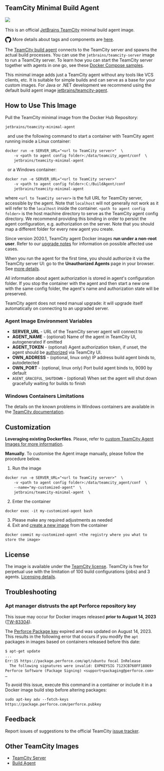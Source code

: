 ## TeamCity Minimal Build Agent

[<img src="http://jb.gg/badges/official.svg" height="20"/>](https://confluence.jetbrains.com/display/ALL/JetBrains+on+GitHub)

This is an official [JetBrains TeamCity](https://www.jetbrains.com/teamcity/) minimal build agent image.

<img src="https://raw.githubusercontent.com/JetBrains/teamcity-docker-images/master/docs/media/GitHub.png" height="20" align="center"/> More details about tags and components are [here](https://github.com/JetBrains/teamcity-docker-images/blob/master/context/generated/teamcity-minimal-agent.md).

The [TeamCity build agent](https://www.jetbrains.com/help/teamcity/build-agent.html) connects to the TeamCity server and spawns the actual build processes.
You can use the ```jetbrains/teamcity-server``` image to run a TeamCity server. To learn how you can start the TeamCity server together with agents in one go, see these [Docker Compose samples](https://github.com/JetBrains/teamcity-docker-samples).

This minimal image adds just a  TeamCity agent without any tools like VCS clients, etc. It is suitable for simple builds and can serve as a base for your custom images. For Java or .NET development we recommend using the default build agent image [jetbrains/teamcity-agent](https://hub.docker.com/r/jetbrains/teamcity-agent/).

## How to Use This Image

Pull the TeamCity minimal image from the Docker Hub Repository:

```
jetbrains/teamcity-minimal-agent
``` 
&nbsp;
and use the following command to start a container with TeamCity agent running inside 
a Linux container:

```
docker run -e SERVER_URL="<url to TeamCity server>"  \ 
    -v <path to agent config folder>:/data/teamcity_agent/conf  \      
    jetbrains/teamcity-minimal-agent
```
&nbsp;
or a Windows container:
```
docker run -e SERVER_URL="<url to TeamCity server>" 
    -v <path to agent config folder>:C:/BuildAgent/conf      
    jetbrains/teamcity-minimal-agent
```
where `<url to TeamCity server>` is the full URL for TeamCity server, accessible by the agent. Note that `localhost` will not generally not work as it will refer to the `localhost` inside the container.
`<path to agent config folder>` is the host machine directory to serve as the TeamCity agent config directory. We recommend providing this binding in order to persist the agent configuration, e.g. authorization on the server. Note that you should map a different folder for every new agent you create.
    
Since version 2020.1, TeamCity agent Docker images __run under a non-root user__. Refer to our [upgrade notes](https://www.jetbrains.com/help/teamcity/upgrade-notes.html#UpgradeNotes-AgentDockerimagesrunundernon-rootuser) for information on possible affected use cases.

When you run the agent for the first time, you should authorize it via the TeamCity server UI: go to the **Unauthorized Agents** page in your browser. See [more details](https://www.jetbrains.com/help/teamcity/build-agent.html).

All information about agent authorization is stored in agent's configuration folder. If you stop the container with the agent and then start a new one with the same config folder, the agent's name and authorization state will be preserved.

TeamCity agent does not need manual upgrade: it will upgrade itself automatically on connecting to an upgraded server.

### Agent Image Environment Variables

- **SERVER_URL** - URL of the TeamCity server agent will connect to
- **AGENT_NAME** - (optional) Name of the agent in TeamCity UI, autogenerated if omitted
- **AGENT_TOKEN** - (optional) Agent authorization token, if unset, the agent should be [authorized](https://www.jetbrains.com/help/teamcity/build-agent.html#BuildAgent-BuildAgentStatus) via TeamCity UI.
- **OWN_ADDRESS** - (optional, linux only) IP address build agent binds to, autodetected  
- **OWN_PORT** - (optional, linux only) Port build agent binds to, 9090 by default  
- `AGENT_GRACEFUL_SHUTDOWN` - (optional) When set the agent will shut down gracefully waiting for builds to finish

### Windows Containers Limitations

The details on the known problems in Windows containers are available in the [TeamCity documentation](https://www.jetbrains.com/help/teamcity/known-issues.html#KnownIssues-WindowsDockerContainers).
 
## Customization

**Leveraging existing Dockerfiles**. Please, refer to [custom TeamCity Agent Images for more information](https://github.com/JetBrains/teamcity-docker-images/tree/master/custom).

**Manually**. To customise the Agent image manually, please follow the procedure below.

1. Run the image
```
docker run -e SERVER_URL="<url to TeamCity server>"  \ 
    -v <path to agent config folder>:/data/teamcity_agent/conf  \
    --name="my-customized-agent"  \
    jetbrains/teamcity-minimal-agent  \
```
2. Enter the container 
```
docker exec -it my-customized-agent bash
```
3. Please make any required adjustments as needed
4. Exit and [create a new image](https://docs.docker.com/engine/reference/commandline/commit/) from the container
```
docker commit my-customized-agent <the registry where you what to store the image>
```

## License

The image is available under the [TeamCity license](https://www.jetbrains.com/teamcity/buy/license.html).
TeamCity is free for perpetual use with the limitation of 100 build configurations (jobs) and 3 agents. [Licensing details](https://www.jetbrains.com/help/teamcity/licensing-policy.html).

## Troubleshooting

### Apt manager distrusts the apt Perforce repository key

This issue may occur for Docker images released **prior to August 14, 2023**
([TW-83304](https://youtrack.jetbrains.com/issue/TW-83304/Agent-Docker-images-apt-package-manager-doesnt-trust-the-key-of-the-apt-Perforce-repository)).

The [Perforce Package key](https://www.perforce.com/perforce-packages) expired and was updated on August 14, 2023. This results in the following error that occurs if you modify the `apt` packages in images based on containers released before this date:
```
$ apt-get update
...
Err:15 https://package.perforce.com/apt/ubuntu focal InRelease                                                                                                                                                                          
  The following signatures were invalid: EXPKEYSIG 7123CB760FF18869 Perforce Software (Package Signing) <support+packaging@perforce.com>
…
```
To avoid this issue, execute this command in a container or include it in a Docker image
build step before altering packages:
```
sudo apt-key adv --fetch-keys https://package.perforce.com/perforce.pubkey
```


## Feedback

Report issues of suggestions to the official TeamCity [issue tracker](https://youtrack.jetbrains.com/issues/TW).

## Other TeamCity Images
* [TeamCity Server](https://hub.docker.com/r/jetbrains/teamcity-server/)
* [Build Agent](https://hub.docker.com/r/jetbrains/teamcity-agent/)
